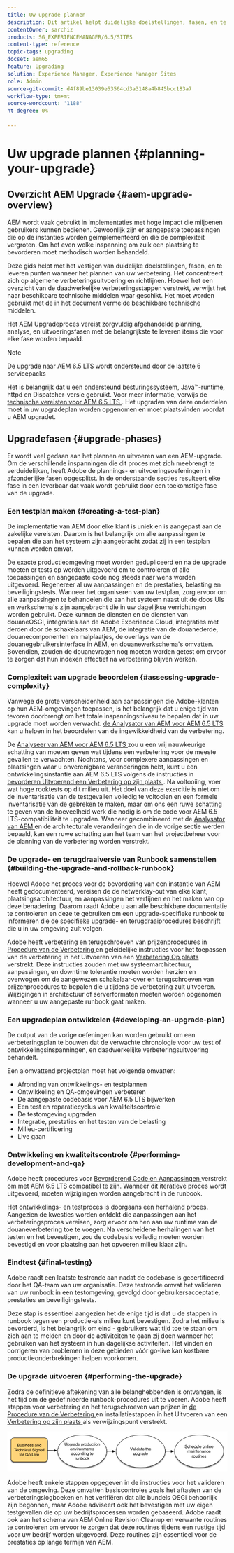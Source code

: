 ```yaml
---
title: Uw upgrade plannen
description: Dit artikel helpt duidelijke doelstellingen, fasen, en te leveren punten te vestigen wanneer het plannen van de verbetering van AEM.
contentOwner: sarchiz
products: SG_EXPERIENCEMANAGER/6.5/SITES
content-type: reference
topic-tags: upgrading
docset: aem65
feature: Upgrading
solution: Experience Manager, Experience Manager Sites
role: Admin
source-git-commit: d4f89be13039e53564cd3a3148a4b845bcc183a7
workflow-type: tm+mt
source-wordcount: '1188'
ht-degree: 0%

---
```


# Uw upgrade plannen {#planning-your-upgrade}

## Overzicht AEM Upgrade {#aem-upgrade-overview}

AEM wordt vaak gebruikt in implementaties met hoge impact die miljoenen gebruikers kunnen bedienen. Gewoonlijk zijn er aangepaste toepassingen die op de instanties worden geïmplementeerd en die de complexiteit vergroten. Om het even welke inspanning om zulk een plaatsing te bevorderen moet methodisch worden behandeld.

Deze gids helpt met het vestigen van duidelijke doelstellingen, fasen, en te leveren punten wanneer het plannen van uw verbetering. Het concentreert zich op algemene verbeteringsuitvoering en richtlijnen. Hoewel het een overzicht van de daadwerkelijke verbeteringsstappen verstrekt, verwijst het naar beschikbare technische middelen waar geschikt. Het moet worden gebruikt met de in het document vermelde beschikbare technische middelen.

Het AEM Upgradeproces vereist zorgvuldig afgehandelde planning, analyse, en uitvoeringsfasen met de belangrijkste te leveren items die voor elke fase worden bepaald.

>[!NOTE]
>
>De upgrade naar AEM 6.5 LTS wordt ondersteund door de laatste 6 servicepacks

Het is belangrijk dat u een ondersteund besturingssysteem, Java™-runtime, httpd en Dispatcher-versie gebruikt. Voor meer informatie, verwijs de [ technische vereisten voor AEM 6.5 LTS ](/help/sites-deploying/technical-requirements.md). Het upgraden van deze onderdelen moet in uw upgradeplan worden opgenomen en moet plaatsvinden voordat u AEM upgradet.

<!-- Alexandru: drafting for now

## Upgrade Scope and Requirements {#upgrade-scope-requirements}

Below you will find a list of areas that are impacted in a typical AEM Upgrade project:

<table>
 <tbody>
  <tr>
   <td><strong>Component</strong></td>
   <td><strong>Impact</strong></td>
   <td><strong>Description</strong></td>
  </tr>
  <tr>
   <td>Operating System</td>
   <td>Uncertain, but subtle effects</td>
   <td>At the time of the AEM upgrade, it may be time to upgrade the operating system as well and this might have some impact.</td>
  </tr>
  <tr>
   <td>Java&trade; Runtime</td>
   <td>Moderate Impact</td>
   <td>AEM 6.3 requires JRE 1.7.x (64 bit) or later. JRE 1.8 is the only version currently supported by Oracle.</td>
  </tr>
  <tr>
   <td>Hardware</td>
   <td>Moderate Impact</td>
   <td>Online Revision Cleanup requires free<br /> disk space equal to 25% of the repository's size and 15% free heap space<br /> to complete successfully. You may need to upgrade your hardware to<br /> ensure sufficient resources for Online Revision Cleanup to fully<br /> run. Also, if upgrading from a version prior to AEM 6, there<br /> may be additional storage requirements.</td>
  </tr>
  <tr>
   <td>Content Repository (CRX or Oak)</td>
   <td>High Impact</td>
   <td>Starting from version 6.1, AEM does not support CRX2, so a migration to<br /> Oak (CRX3) is required if upgrading from an older version. AEM 6.3 has<br /> implemented a new Segment Node Store that also requires a migration. The<br /> crx2oak tool is used for this purpose.</td>
  </tr>
  <tr>
   <td>AEM Components/Content</td>
   <td>Moderate Impact</td>
   <td><code>/libs</code> and <code>/apps</code> are easily handled through the upgrade, but <code>/etc</code> usually requires some manual reapplication of customizations.</td>
  </tr>
  <tr>
   <td>AEM Services</td>
   <td>Low Impact</td>
   <td>Most AEM core services are tested for upgrade. This is an area of low impact.</td>
  </tr>
  <tr>
   <td>Custom Application Services</td>
   <td>Low to High Impact</td>
   <td>Depending on the application and customization, there may be<br /> dependencies on JVM, operating system versions, and some indexing related<br /> changes, as indexes are not generated automatically in Oak.</td>
  </tr>
  <tr>
   <td>Custom Application Content</td>
   <td>Low to High Impact</td>
   <td>Content that will not be handled through the upgrade can be backed up<br /> before the upgrade takes place and then moved back into the repository.<br /> Most content can be handled through the migration tool.</td>
  </tr>
 </tbody>
</table>

It is important to ensure that you are running a supported operating system, Java&trade; runtime, httpd, and Dispatcher version. For more information, see the [AEM 6.5 Technical Requirements page](/help/sites-deploying/technical-requirements.md). Upgrading these components must be accounted for in your project plan and should take place before upgrading AEM. -->

## Upgradefasen {#upgrade-phases}

Er wordt veel gedaan aan het plannen en uitvoeren van een AEM-upgrade. Om de verschillende inspanningen die dit proces met zich meebrengt te verduidelijken, heeft Adobe de plannings- en uitvoeringsoefeningen in afzonderlijke fasen opgesplitst. In de onderstaande secties resulteert elke fase in een leverbaar dat vaak wordt gebruikt door een toekomstige fase van de upgrade.

<!-- Alexandru:drafting for now

### Planning for Author Training {#planning-for-author-training}

With any new release, there are potential changes to the UI and user workflows that may be introduced. Also, new releases introduce new features that may be beneficial for the business to use. Adobe recommends reviewing the functional changes that have been introduced and organizing a plan to train your users on using them effectively.

![unu_cropped](assets/unu_cropped.png)

New features in AEM 6.5 can be found in [the AEM section of adobe.com](/help/release-notes/release-notes.md). Make sure to note any changes to UIs or product features that are commonly used in your organization. As you look through the new features, also take note of any that can be of value to your organization. After looking through what has changed in AEM 6.5, develop a training plan for your authors. This could involve using freely available resources like the help feature videos or formal training offered through [Adobe Digital Learning Services](https://learning.adobe.com/). -->

### Een testplan maken {#creating-a-test-plan}

De implementatie van AEM door elke klant is uniek en is aangepast aan de zakelijke vereisten. Daarom is het belangrijk om alle aanpassingen te bepalen die aan het systeem zijn aangebracht zodat zij in een testplan kunnen worden omvat.

De exacte productieomgeving moet worden gedupliceerd en na de upgrade moeten er tests op worden uitgevoerd om te controleren of alle toepassingen en aangepaste code nog steeds naar wens worden uitgevoerd. Regenereer al uw aanpassingen en de prestaties, belasting en beveiligingstests. Wanneer het organiseren van uw testplan, zorg ervoor om alle aanpassingen te behandelen die aan het systeem naast uit de doos UIs en werkschema&#39;s zijn aangebracht die in uw dagelijkse verrichtingen worden gebruikt. Deze kunnen de diensten en de diensten van douaneOSGI, integraties aan de Adobe Experience Cloud, integraties met derden door de schakelaars van AEM, de integratie van de douanederde, douanecomponenten en malplaatjes, de overlays van de douanegebruikersinterface in AEM, en douanewerkschema&#39;s omvatten. Bovendien, zouden de douanevragen nog moeten worden getest om ervoor te zorgen dat hun indexen effectief na verbetering blijven werken.

### Complexiteit van upgrade beoordelen {#assessing-upgrade-complexity}

Vanwege de grote verscheidenheid aan aanpassingen die Adobe-klanten op hun AEM-omgevingen toepassen, is het belangrijk dat u enige tijd van tevoren doorbrengt om het totale inspanningsniveau te bepalen dat in uw upgrade moet worden verwacht. [ de Analysator van AEM voor AEM 6.5 LTS ](/help/sites-deploying/aem-analyzer.md) kan u helpen in het beoordelen van de ingewikkeldheid van de verbetering.

De [ Analyseer van AEM voor AEM 6.5 LTS ](/help/sites-deploying/pattern-detector.md) zou u een vrij nauwkeurige schatting van moeten geven wat tijdens een verbetering voor de meeste gevallen te verwachten. Nochtans, voor complexere aanpassingen en plaatsingen waar u onverenigbare veranderingen hebt, kunt u een ontwikkelingsinstantie aan AEM 6.5 LTS volgens de instructies in [ bevorderen Uitvoerend een Verbetering op zijn plaats ](/help/sites-deploying/in-place-upgrade.md). Na voltooiing, voer wat hoge rooktests op dit milieu uit. Het doel van deze exercitie is niet om de inventarisatie van de testgevallen volledig te voltooien en een formele inventarisatie van de gebreken te maken, maar om ons een ruwe schatting te geven van de hoeveelheid werk die nodig is om de code voor AEM 6.5 LTS-compatibiliteit te upgraden. Wanneer gecombineerd met de [ Analysator van AEM ](/help/sites-deploying/aem-analyzer.md) en de architecturale veranderingen die in de vorige sectie werden bepaald, kan een ruwe schatting aan het team van het projectbeheer voor de planning van de verbetering worden verstrekt.

### De upgrade- en terugdraaiversie van Runbook samenstellen {#building-the-upgrade-and-rollback-runbook}

Hoewel Adobe het proces voor de bevordering van een instantie van AEM heeft gedocumenteerd, vereisen de de netwerklay-out van elke klant, plaatsingsarchitectuur, en aanpassingen het verfijnen en het maken van op deze benadering. Daarom raadt Adobe u aan alle beschikbare documentatie te controleren en deze te gebruiken om een upgrade-specifieke runbook te informeren die de specifieke upgrade- en terugdraaiprocedures beschrijft die u in uw omgeving zult volgen.

<!--Alexandru:drafting for now

![runbook-diagram](assets/runbook-diagram.png) -->

Adobe heeft verbetering en terugschroeven van prijzenprocedures in [ Procedure van de Verbetering ](/help/sites-deploying/upgrade-procedure.md) en geleidelijke instructies voor het toepassen van de verbetering in het Uitvoeren van een [ Verbetering Op plaats ](/help/sites-deploying/in-place-upgrade.md) verstrekt. Deze instructies zouden met uw systeemarchitectuur, aanpassingen, en downtime tolerantie moeten worden herzien en overwogen om de aangewezen schakelaar-over en terugschroeven van prijzenprocedures te bepalen die u tijdens de verbetering zult uitvoeren. Wijzigingen in architectuur of serverformaten moeten worden opgenomen wanneer u uw aangepaste runbook gaat maken.

### Een upgradeplan ontwikkelen {#developing-an-upgrade-plan}

De output van de vorige oefeningen kan worden gebruikt om een verbeteringsplan te bouwen dat de verwachte chronologie voor uw test of ontwikkelingsinspanningen, en daadwerkelijke verbeteringsuitvoering behandelt.

<!--Alexandru: drafting for now

![develop-project-plan](assets/develop-project-plan.png) -->

Een alomvattend projectplan moet het volgende omvatten:

* Afronding van ontwikkelings- en testplannen
* Ontwikkeling en QA-omgevingen verbeteren
* De aangepaste codebasis voor AEM 6.5 LTS bijwerken
* Een test en reparatiecyclus van kwaliteitscontrole
* De testomgeving upgraden
* Integratie, prestaties en het testen van de belasting
* Milieu-certificering
* Live gaan

### Ontwikkeling en kwaliteitscontrole {#performing-development-and-qa}

Adobe heeft procedures voor [ Bevorderend Code en Aanpassingen ](/help/sites-deploying/upgrading-code-and-customizations.md) verstrekt om met AEM 6.5 LTS compatibel te zijn. Wanneer dit iteratieve proces wordt uitgevoerd, moeten wijzigingen worden aangebracht in de runbook.

<!--Alexandru: drafting for now

![patru_cropped](assets/patru_cropped.png) -->

Het ontwikkelings- en testproces is doorgaans een herhalend proces. Aangezien de kwesties worden ontdekt die aanpassingen aan het verbeteringsproces vereisen, zorg ervoor om hen aan uw runtime van de douaneverbetering toe te voegen. Na verscheidene herhalingen van het testen en het bevestigen, zou de codebasis volledig moeten worden bevestigd en voor plaatsing aan het opvoeren milieu klaar zijn.

### Eindtest {#final-testing}

Adobe raadt een laatste testronde aan nadat de codebase is gecertificeerd door het QA-team van uw organisatie. Deze testronde omvat het valideren van uw runbook in een testomgeving, gevolgd door gebruikersacceptatie, prestaties en beveiligingstests.

<!--Alexandru: drafting for now

![cinci_cropped](assets/cinci_cropped.png) -->

Deze stap is essentieel aangezien het de enige tijd is dat u de stappen in runbook tegen een productie-als milieu kunt bevestigen. Zodra het milieu is bevorderd, is het belangrijk om eind - gebruikers wat tijd toe te staan om zich aan te melden en door de activiteiten te gaan zij doen wanneer het gebruiken van het systeem in hun dagelijkse activiteiten. Het vinden en corrigeren van problemen in deze gebieden vóór go-live kan kostbare productieonderbrekingen helpen voorkomen.

### De upgrade uitvoeren {#performing-the-upgrade}

Zodra de definitieve aftekening van alle belanghebbenden is ontvangen, is het tijd om de gedefinieerde runbook-procedures uit te voeren. Adobe heeft stappen voor verbetering en het terugschroeven van prijzen in [ de Procedure van de Verbetering ](/help/sites-deploying/upgrade-procedure.md) en installatiestappen in het Uitvoeren van een [ Verbetering op zijn plaats ](/help/sites-deploying/in-place-upgrade.md) als verwijzingspunt verstrekt.

![ prepress ](assets/perform-upgrade.png)

Adobe heeft enkele stappen opgegeven in de instructies voor het valideren van de omgeving. Deze omvatten basiscontroles zoals het aftasten van de verbeteringslogboeken en het verifiëren dat alle bundels OSGi behoorlijk zijn begonnen, maar Adobe adviseert ook het bevestigen met uw eigen testgevallen die op uw bedrijfsprocessen worden gebaseerd. Adobe raadt ook aan het schema van AEM Online Revision Cleanup en verwante routines te controleren om ervoor te zorgen dat deze routines tijdens een rustige tijd voor uw bedrijf worden uitgevoerd. Deze routines zijn essentieel voor de prestaties op lange termijn van AEM.

